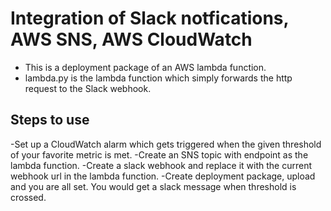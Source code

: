 # Integration of Slack notfications, AWS SNS, AWS CloudWatch

- This is a deployment package of an AWS lambda function.
- lambda.py is the lambda function which simply forwards the http request to the Slack webhook.


## Steps to use

-Set up a CloudWatch alarm which gets triggered when the given threshold of your favorite metric is met.
-Create an SNS topic with endpoint as the lambda function.
-Create a slack webhook and replace it with the current webhook url in the lambda function.
-Create deployment package, upload and you are all set.
You would get a slack message when threshold is crossed.
